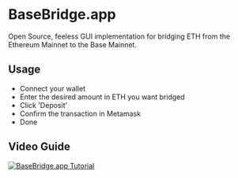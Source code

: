 # BaseBridge.app

Open Source, feeless GUI implementation for bridging ETH from the Ethereum Mainnet to the Base Mainnet.

## Usage

- Connect your wallet
- Enter the desired amount in ETH you want bridged
- Click 'Deposit'
- Confirm the transaction in Metamask
- Done

## Video Guide

[![BaseBridge.app Tutorial](https://img.youtube.com/vi/8oSXvRnGUCQ/0.jpg)](https://www.youtube.com/watch?v=8oSXvRnGUCQ)






